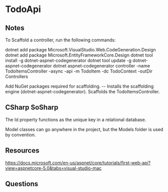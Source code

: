 ﻿# TodoApi 

## Notes

To Scaffold a controller, run the following commands:

dotnet add package Microsoft.VisualStudio.Web.CodeGeneration.Design
dotnet add package Microsoft.EntityFrameworkCore.Design
dotnet tool install -g dotnet-aspnet-codegenerator
dotnet tool update -g dotnet-aspnet-codegenerator
dotnet aspnet-codegenerator controller -name TodoItemsController -async -api -m TodoItem -dc TodoContext -outDir Controllers


Add NuGet packages required for scaffolding.
-- Installs the scaffolding engine (dotnet-aspnet-codegenerator).
Scaffolds the TodoItemsController.

## 
## CSharp SoSharp

The Id property functions as the unique key in a relational database.

Model classes can go anywhere in the project, but the Models folder is used by convention.

## Resources
https://docs.microsoft.com/en-us/aspnet/core/tutorials/first-web-api?view=aspnetcore-5.0&tabs=visual-studio-mac

## Questions
